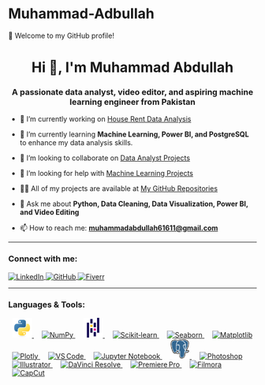 # Muhammad-Adbullah
👋 Welcome to my GitHub profile!
<h1 align="center">Hi 👋, I'm Muhammad Abdullah</h1>
<h3 align="center">A passionate data analyst, video editor, and aspiring machine learning engineer from Pakistan</h3>

- 🔭 I’m currently working on [House Rent Data Analysis](https://github.com/Abdullah1218-bit/House-Rent-Data-Analysis/tree/main/House%20Rent%20Data%20Analysis)

- 🌱 I’m currently learning **Machine Learning, Power BI, and PostgreSQL** to enhance my data analysis skills.

- 👯 I’m looking to collaborate on [Data Analyst Projects](https://github.com/Abdullah1218-bit/House-Rent-Data-Analysis/tree/main/House%20Rent%20Data%20Analysis)

- 🤝 I’m looking for help with [Machine Learning Projects](https://github.com/Abdullah1218-bit/Machine-Learning-Projects/tree/main/ML%20on%20insurance%20data)

- 👨‍💻 All of my projects are available at [My GitHub Repositories](https://github.com/Abdullah1218-bit?tab=repositories)

- 💬 Ask me about **Python, Data Cleaning, Data Visualization, Power BI, and Video Editing**

- 📫 How to reach me: **muhammadabdullah61611@gmail.com**

---

<h3 align="left">Connect with me:</h3>
<p align="left">
  <a href="https://www.linkedin.com/in/muhammad-abdullah-6ba242371/" target="_blank">
    <img align="center" src="https://raw.githubusercontent.com/rahuldkjain/github-profile-readme-generator/master/src/images/icons/Social/linked-in-alt.svg" alt="LinkedIn" height="30" width="40" />
  </a>
  <a href="https://github.com/Abdullah1218-bit" target="_blank">
    <img align="center" src="https://raw.githubusercontent.com/rahuldkjain/github-profile-readme-generator/master/src/images/icons/Social/github.svg" alt="GitHub" height="30" width="40" />
  </a>
   <a href="https://www.fiverr.com/u_d7b7c0c16cbb/create-data-visualizations-using-python-and-power-bi" target="_blank">
    <img align="center" style="vertical-align: middle;" src="https://cdn.worldvectorlogo.com/logos/fiverr-1.svg" alt="Fiverr" height="30" width="60"/>
  </a>
</p>

---

<h3 align="left">Languages & Tools:</h3>
<p align="left">
  <!-- Programming & Data Libraries -->
  <a href="https://www.python.org" target="_blank" style="margin: 0 8px;">
    <img src="https://raw.githubusercontent.com/devicons/devicon/master/icons/python/python-original.svg" alt="Python" width="40" height="40"/>
  </a>
  <a href="https://numpy.org" target="_blank" style="margin: 0 8px;">
    <img src="https://upload.wikimedia.org/wikipedia/commons/3/31/NumPy_logo_2020.svg" alt="NumPy" width="40" height="40"/>
  </a>
  <a href="https://pandas.pydata.org" target="_blank" style="margin: 0 8px;">
    <img src="https://raw.githubusercontent.com/devicons/devicon/master/icons/pandas/pandas-original.svg" alt="Pandas" width="40" height="40"/>
  </a>
  <a href="https://scikit-learn.org" target="_blank" style="margin: 0 8px;">
    <img src="https://upload.wikimedia.org/wikipedia/commons/0/05/Scikit_learn_logo_small.svg" alt="Scikit‑learn" width="40" height="40"/>
  </a>
  <a href="https://seaborn.pydata.org" target="_blank" style="margin: 0 8px;">
    <img src="https://seaborn.pydata.org/_images/logo-mark-lightbg.svg" alt="Seaborn" width="40" height="40"/>
  </a>
  <a href="https://matplotlib.org" target="_blank" style="margin: 0 8px;">
    <img src="https://matplotlib.org/_static/images/logo2.svg" alt="Matplotlib" width="40" height="40"/>
  </a>
  <a href="https://plotly.com" target="_blank" style="margin: 0 8px;">
    <img src="https://upload.wikimedia.org/wikipedia/commons/3/3a/Plotly-logo-01-square.png" alt="Plotly" width="40" height="40"/>
  </a>

  <!-- Tools & Editors -->
  <a href="https://code.visualstudio.com" target="_blank" style="margin: 0 8px;">
    <img src="https://cdn.worldvectorlogo.com/logos/visual-studio-code-1.svg" alt="VS Code" width="40" height="40"/>
  </a>
  <a href="https://jupyter.org" target="_blank" style="margin: 0 8px;">
    <img src="https://upload.wikimedia.org/wikipedia/commons/3/38/Jupyter_logo.svg" alt="Jupyter Notebook" width="40" height="40"/>
  </a>
  <a href="https://www.postgresql.org" target="_blank" style="margin: 0 8px;">
    <img src="https://raw.githubusercontent.com/devicons/devicon/master/icons/postgresql/postgresql-original.svg" alt="PostgreSQL" width="40" height="40"/>
  </a>

  <!-- Design & Video Editing -->
  <a href="https://www.adobe.com/products/photoshop.html" target="_blank" style="margin: 0 8px;">
    <img src="https://cdn.worldvectorlogo.com/logos/photoshop-cc.svg" alt="Photoshop" width="40" height="40"/>
  </a>
  <a href="https://www.adobe.com/products/illustrator.html" target="_blank" style="margin: 0 8px;">
    <img src="https://cdn.worldvectorlogo.com/logos/adobe-illustrator-cc-icon.svg" alt="Illustrator" width="40" height="40"/>
  </a>
  <a href="https://www.blackmagicdesign.com/products/davinciresolve" target="_blank" style="margin: 0 8px;">
    <img src="https://upload.wikimedia.org/wikipedia/commons/9/90/DaVinci_Resolve_17_logo.svg" alt="DaVinci Resolve" width="40" height="40"/>
  </a>
  <a href="https://www.adobe.com/products/premiere.html" target="_blank" style="margin: 0 8px;">
    <img src="https://cdn.worldvectorlogo.com/logos/adobe-premiere-pro-cc.svg" alt="Premiere Pro" width="40" height="40"/>
  </a>
  <a href="https://filmora.wondershare.com" target="_blank" style="margin: 0 8px;">
    <img src="https://upload.wikimedia.org/wikipedia/commons/9/9c/Filmora_Logo_Icon.svg" alt="Filmora" width="40" height="40"/>
  </a>
  <a href="https://www.capcut.com" target="_blank" style="margin: 0 8px;">
    <img src="https://seeklogo.com/images/C/capcut-logo-0CB24F5BA1-seeklogo.com.png" alt="CapCut" width="40" height="40"/>
  </a>
</p>


